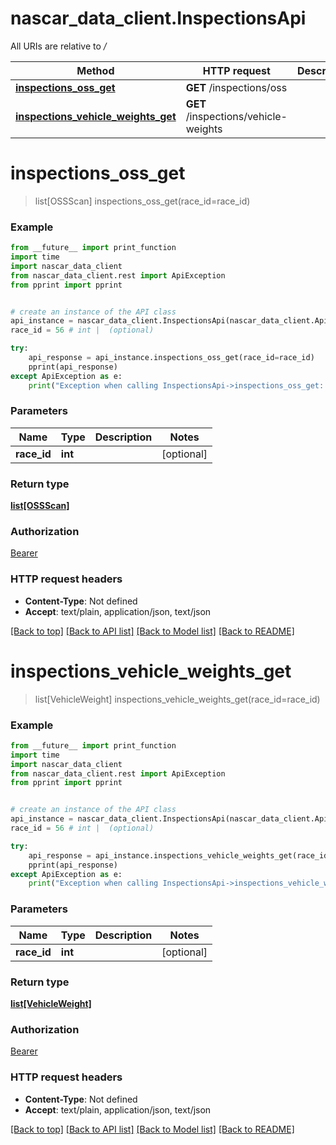 # nascar_data_client.InspectionsApi

All URIs are relative to */*

Method | HTTP request | Description
------------- | ------------- | -------------
[**inspections_oss_get**](InspectionsApi.md#inspections_oss_get) | **GET** /inspections/oss | 
[**inspections_vehicle_weights_get**](InspectionsApi.md#inspections_vehicle_weights_get) | **GET** /inspections/vehicle-weights | 

# **inspections_oss_get**
> list[OSSScan] inspections_oss_get(race_id=race_id)



### Example
```python
from __future__ import print_function
import time
import nascar_data_client
from nascar_data_client.rest import ApiException
from pprint import pprint


# create an instance of the API class
api_instance = nascar_data_client.InspectionsApi(nascar_data_client.ApiClient(configuration))
race_id = 56 # int |  (optional)

try:
    api_response = api_instance.inspections_oss_get(race_id=race_id)
    pprint(api_response)
except ApiException as e:
    print("Exception when calling InspectionsApi->inspections_oss_get: %s\n" % e)
```

### Parameters

Name | Type | Description  | Notes
------------- | ------------- | ------------- | -------------
 **race_id** | **int**|  | [optional] 

### Return type

[**list[OSSScan]**](OSSScan.md)

### Authorization

[Bearer](../README.md#Bearer)

### HTTP request headers

 - **Content-Type**: Not defined
 - **Accept**: text/plain, application/json, text/json

[[Back to top]](#) [[Back to API list]](../README.md#documentation-for-api-endpoints) [[Back to Model list]](../README.md#documentation-for-models) [[Back to README]](../README.md)

# **inspections_vehicle_weights_get**
> list[VehicleWeight] inspections_vehicle_weights_get(race_id=race_id)



### Example
```python
from __future__ import print_function
import time
import nascar_data_client
from nascar_data_client.rest import ApiException
from pprint import pprint


# create an instance of the API class
api_instance = nascar_data_client.InspectionsApi(nascar_data_client.ApiClient(configuration))
race_id = 56 # int |  (optional)

try:
    api_response = api_instance.inspections_vehicle_weights_get(race_id=race_id)
    pprint(api_response)
except ApiException as e:
    print("Exception when calling InspectionsApi->inspections_vehicle_weights_get: %s\n" % e)
```

### Parameters

Name | Type | Description  | Notes
------------- | ------------- | ------------- | -------------
 **race_id** | **int**|  | [optional] 

### Return type

[**list[VehicleWeight]**](VehicleWeight.md)

### Authorization

[Bearer](../README.md#Bearer)

### HTTP request headers

 - **Content-Type**: Not defined
 - **Accept**: text/plain, application/json, text/json

[[Back to top]](#) [[Back to API list]](../README.md#documentation-for-api-endpoints) [[Back to Model list]](../README.md#documentation-for-models) [[Back to README]](../README.md)

